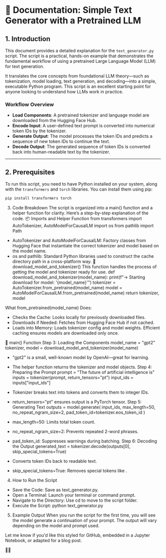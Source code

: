 # 📄 Documentation: Simple Text Generator with a Pretrained LLM

## 1. Introduction

This document provides a detailed explanation for the `text_generator.py` script. The script is a practical, hands-on example that demonstrates the fundamental workflow of using a pretrained Large Language Model (LLM) for text generation.

It translates the core concepts from foundational LLM theory—such as tokenization, model loading, text generation, and decoding—into a simple, executable Python program. This script is an excellent starting point for anyone looking to understand how LLMs work in practice.

### Workflow Overview

- **Load Components**: A pretrained tokenizer and language model are downloaded from the Hugging Face Hub.
- **Encode Input**: A user-defined text prompt is converted into numerical token IDs by the tokenizer.
- **Generate Output**: The model processes the token IDs and predicts a sequence of new token IDs to continue the text.
- **Decode Output**: The generated sequence of token IDs is converted back into human-readable text by the tokenizer.

---

## 2. Prerequisites

To run this script, you need to have Python installed on your system, along with the `transformers` and `torch` libraries. You can install them using pip:

```bash
pip install transformers torch
```

3. Code Breakdown
The script is organized into a main() function and a helper function for clarity. Here’s a step-by-step explanation of the code.
📦 Imports and Helper Function
from transformers import AutoTokenizer, AutoModelForCausalLM
import os
from pathlib import Path


- AutoTokenizer and AutoModelForCausalLM: Factory classes from Hugging Face that instantiate the correct tokenizer and model based on the model name.
- os and pathlib: Standard Python libraries used to construct the cache directory path in a cross-platform way.
🔧 download_model_and_tokenizer()
This function handles the process of getting the model and tokenizer ready for use.
def download_model_and_tokenizer(model_name):
    print(f"-> Starting download for model: '{model_name}'")
    tokenizer = AutoTokenizer.from_pretrained(model_name)
    model = AutoModelForCausalLM.from_pretrained(model_name)
    return tokenizer, model


What from_pretrained(model_name) Does:
- Checks the Cache: Looks locally for previously downloaded files.
- Downloads if Needed: Fetches from Hugging Face Hub if not cached.
- Loads into Memory: Loads tokenizer config and model weights.
Efficient caching ensures models are downloaded only once.

🧠 main() Function
Step 3: Loading the Components
model_name = "gpt2"
tokenizer, model = download_model_and_tokenizer(model_name)


- "gpt2" is a small, well-known model by OpenAI—great for learning.
- The helper function returns the tokenizer and model objects.
Step 4: Preparing the Prompt
prompt = "The future of artificial intelligence is"
inputs = tokenizer(prompt, return_tensors="pt")
input_ids = inputs["input_ids"]


- Tokenizer breaks text into tokens and converts them to integer IDs.
- return_tensors="pt" ensures output is a PyTorch tensor.
Step 5: Generating Text
outputs = model.generate(
    input_ids,
    max_length=50,
    no_repeat_ngram_size=2,
    pad_token_id=tokenizer.eos_token_id
)


- max_length=50: Limits total token count.
- no_repeat_ngram_size=2: Prevents repeated 2-word phrases.
- pad_token_id: Suppresses warnings during batching.
Step 6: Decoding the Output
generated_text = tokenizer.decode(outputs[0], skip_special_tokens=True)


- Converts token IDs back to readable text.
- skip_special_tokens=True: Removes special tokens like <eos>.

4. How to Run the Script
- Save the Code: Save as text_generator.py.
- Open a Terminal: Launch your terminal or command prompt.
- Navigate to the Directory: Use cd to move to the script folder.
- Execute the Script:
python text_generator.py



5. Example Output
When you run the script for the first time, you will see the model generate a continuation of your prompt. The output will vary depending on the model and prompt used.


Let me know if you'd like this styled for GitHub, embedded in a Jupyter Notebook, or adapted for a blog post.


